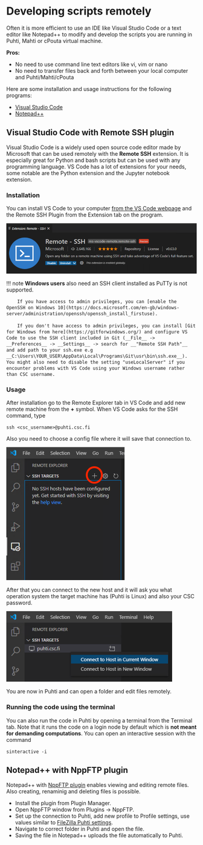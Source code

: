 # Developing scripts remotely

Often it is more efficient to use an IDE like Visual Studio Code or a text editor like Notepad++ to modify and develop the scripts you are running in Puhti, Mahti or cPouta virtual machine. 

**Pros:**

* No need to use command line text editors like vi, vim or nano
* No need to transfer files back and forth between your local computer and Puhti/Mahti/cPouta

Here are some installation and usage instructions for the following programs:

* [Visual Studio Code](#visual-studio-code-with-remote-ssh-plugin)
* [Notepad++](#notepad-with-nppftp-plugin)

## Visual Studio Code with Remote SSH plugin

Visual Studio Code is a widely used open source code editor made by Microsoft that can be used remotely with the __Remote SSH__ extension. It is especially great for Python and bash scripts but can be used with any programming language. VS Code has a lot of extensions for your needs, some notable are the Python extension and the Jupyter notebook extension. 

### Installation

You can install VS Code to your computer [from the VS Code webpage](https://code.visualstudio.com) and the Remote SSH Plugin from the Extension tab on the program. 

![Remote SSH extension in Visual Studio Code](../../img/VSCode_remote_extension.png 'Remote SSH extension')

!!! note
        __Windows users__ also need an SSH client installed as PuTTy is not supported. 

        If you have access to admin privileges, you can [enable the OpenSSH on Windows 10](https://docs.microsoft.com/en-gb/windows-server/administration/openssh/openssh_install_firstuse). 

        If you don't have access to admin privileges, you can install [Git for Windows from here](https://gitforwindows.org/) and configure VS Code to use the SSH client included in Git (__File__ -> __Preferences__ -> __Settings__ -> search for __"Remote SSH Path"__ and add path to your ssh.exe e.g __C:\Users\YOUR_USER\AppData\Local\Programs\Git\usr\bin\ssh.exe__). You might also need to disable the setting "useLocalServer" if you encounter problems with VS Code using your Windows username rather than CSC username.


### Usage

After installation go to the Remote Explorer tab in VS Code and add new remote machine from the __+__ symbol. When VS Code asks for the SSH command, type
```
ssh <csc_username>@puhti.csc.fi
```
Also you need to choose a config file where it will save that connection to.

![Adding a SSH Remote connection](../../img/VSCode_add_connection.png 'Adding SSH connection')

After that you can connect to the new host and it will ask you what operation system the target machine has (Puhti is Linux) and also your CSC password.

![Connecting to a host in VSCode](../../img/VSCode_connect_to_host.png 'Connecting to host')

You are now in Puhti and can open a folder and edit files remotely.

### Running the code using the terminal

You can also run the code in Puhti by opening a terminal from the Terminal tab. Note that it runs the code on a login node by default which is __not meant for demanding computations__. You can open an interactive session with the command

```
sinteractive -i
```

## Notepad++ with NppFTP plugin

Notepad++ with [NppFTP plugin](https://ashkulz.github.io/NppFTP/) enables viewing and editing remote files. Also creating, renaminig and deleting files is possible. 

* Install the plugin from Plugin Manager.
* Open NppFTP window from Plugins -> NppFTP.
* Set up the connection to Puhti, add new profile to Profile settings, use values similar to [FileZilla Puhti settings](/data/moving/graphical_transfer/#filezilla-general-file-transfer-tool). 
* Navigate to correct folder in Puhti and open the file.
* Saving the file in Notepad++ uploads the file automatically to Puhti.
